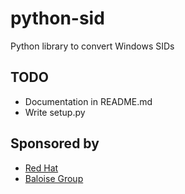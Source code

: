 # python-sid

Python library to convert Windows SIDs

## TODO

* Documentation in README.md
* Write setup.py

## Sponsored by

* [Red Hat](http://www.redhat.com)
* [Baloise Group](http://www.baloise.com)
